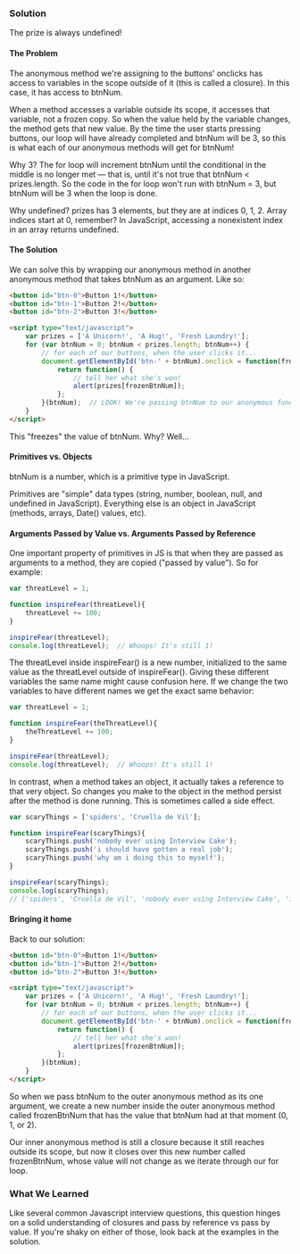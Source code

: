 ### Solution

The prize is always undefined!

#### The Problem

The anonymous method we're assigning to the buttons' onclicks has access to variables in the scope 
outside of it (this is called a closure). In this case, it has access to btnNum.

When a method accesses a variable outside its scope, it accesses that variable, not a frozen copy. 
So when the value held by the variable changes, the method gets that new value. By the time the 
user starts pressing buttons, our loop will have already completed and btnNum will be 3, so this 
is what each of our anonymous methods will get for btnNum!

Why 3? The for loop will increment btnNum until the conditional in the middle is no longer met — 
that is, until it's not true that btnNum < prizes.length. So the code in the for loop won't run 
with btnNum = 3, but btnNum will be 3 when the loop is done.

Why undefined? prizes has 3 elements, but they are at indices 0, 1, 2. Array indices start at 0, 
remember? In JavaScript, accessing a nonexistent index in an array returns undefined.

#### The Solution

We can solve this by wrapping our anonymous method in another anonymous method that takes btnNum as 
an argument. Like so:

```html
<button id="btn-0">Button 1!</button>
<button id="btn-1">Button 2!</button>
<button id="btn-2">Button 3!</button>

<script type="text/javascript">
    var prizes = ['A Unicorn!', 'A Hug!', 'Fresh Laundry!'];
    for (var btnNum = 0; btnNum < prizes.length; btnNum++) {
        // for each of our buttons, when the user clicks it...
        document.getElementById('btn-' + btnNum).onclick = function(frozenBtnNum){
            return function() {
                // tell her what she's won!
                alert(prizes[frozenBtnNum]);
            };
        }(btnNum);  // LOOK! We're passing btnNum to our anonymous function here!
    }
</script>
```

This "freezes" the value of btnNum. Why? Well...

#### Primitives vs. Objects

btnNum is a number, which is a primitive type in JavaScript.

Primitives are "simple" data types (string, number, boolean, null, and undefined in JavaScript). 
Everything else is an object in JavaScript (methods, arrays, Date() values, etc).

#### Arguments Passed by Value vs. Arguments Passed by Reference

One important property of primitives in JS is that when they are passed as arguments to a method, 
they are copied ("passed by value"). So for example:

```javascript
var threatLevel = 1;

function inspireFear(threatLevel){
    threatLevel += 100;
}

inspireFear(threatLevel);
console.log(threatLevel);  // Whoops! It's still 1!
```

The threatLevel inside inspireFear() is a new number, initialized to the same value as the 
threatLevel outside of inspireFear(). Giving these different variables the same name might cause 
confusion here. If we change the two variables to have different names we get the exact same 
behavior:

```javascript
var threatLevel = 1;

function inspireFear(theThreatLevel){
    theThreatLevel += 100;
}

inspireFear(threatLevel);
console.log(threatLevel);  // Whoops! It's still 1!
```

In contrast, when a method takes an object, it actually takes a reference to that very object. So 
changes you make to the object in the method persist after the method is done running. This is 
sometimes called a side effect.

```javascript
var scaryThings = ['spiders', 'Cruella de Vil'];

function inspireFear(scaryThings){
    scaryThings.push('nobody ever using Interview Cake');
    scaryThings.push('i should have gotten a real job');
    scaryThings.push('why am i doing this to myself');
}

inspireFear(scaryThings);
console.log(scaryThings);
// ['spiders', 'Cruella de Vil', 'nobody ever using Interview Cake', 'i should have gotten a real job', 'why am i doing this to myself']
```

#### Bringing it home

Back to our solution:

```html
<button id="btn-0">Button 1!</button>
<button id="btn-1">Button 2!</button>
<button id="btn-2">Button 3!</button>

<script type="text/javascript">
    var prizes = ['A Unicorn!', 'A Hug!', 'Fresh Laundry!'];
    for (var btnNum = 0; btnNum < prizes.length; btnNum++) {
        // for each of our buttons, when the user clicks it...
        document.getElementById('btn-' + btnNum).onclick = function(frozenBtnNum){
            return function() {
                // tell her what she's won!
                alert(prizes[frozenBtnNum]);
            };
        }(btnNum);
    }
</script>
```

So when we pass btnNum to the outer anonymous method as its one argument, we create a new number 
inside the outer anonymous method called frozenBtnNum that has the value that btnNum had at that 
moment (0, 1, or 2).

Our inner anonymous method is still a closure because it still reaches outside its scope, but now 
it closes over this new number called frozenBtnNum, whose value will not change as we iterate 
through our for loop.

### What We Learned

Like several common Javascript interview questions, this question hinges on a solid understanding 
of closures and pass by reference vs pass by value. If you're shaky on either of those, look back 
at the examples in the solution.
